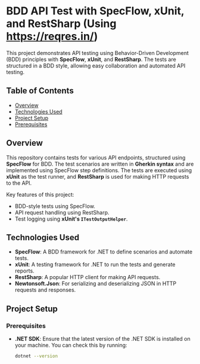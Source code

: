 # BDD API Test with SpecFlow, xUnit, and RestSharp (Using https://reqres.in/)

This project demonstrates API testing using Behavior-Driven Development (BDD) principles with **SpecFlow**, **xUnit**, and **RestSharp**. The tests are structured in a BDD style, allowing easy collaboration and automated API testing.

## Table of Contents

- [Overview](#overview)
- [Technologies Used](#technologies-used)
- [Project Setup](#project-setup)
- [Prerequisites](#prerequisites)

## Overview

This repository contains tests for various API endpoints, structured using **SpecFlow** for BDD. The test scenarios are written in **Gherkin syntax** and are implemented using SpecFlow step definitions. The tests are executed using **xUnit** as the test runner, and **RestSharp** is used for making HTTP requests to the API.

Key features of this project:
- BDD-style tests using SpecFlow.
- API request handling using RestSharp.
- Test logging using **xUnit's `ITestOutputHelper`**.

## Technologies Used

- **SpecFlow**: A BDD framework for .NET to define scenarios and automate tests.
- **xUnit**: A testing framework for .NET to run the tests and generate reports.
- **RestSharp**: A popular HTTP client for making API requests.
- **Newtonsoft.Json**: For serializing and deserializing JSON in HTTP requests and responses.

## Project Setup

### Prerequisites

- **.NET SDK**: Ensure that the latest version of the .NET SDK is installed on your machine. You can check this by running:
  ```bash
  dotnet --version
